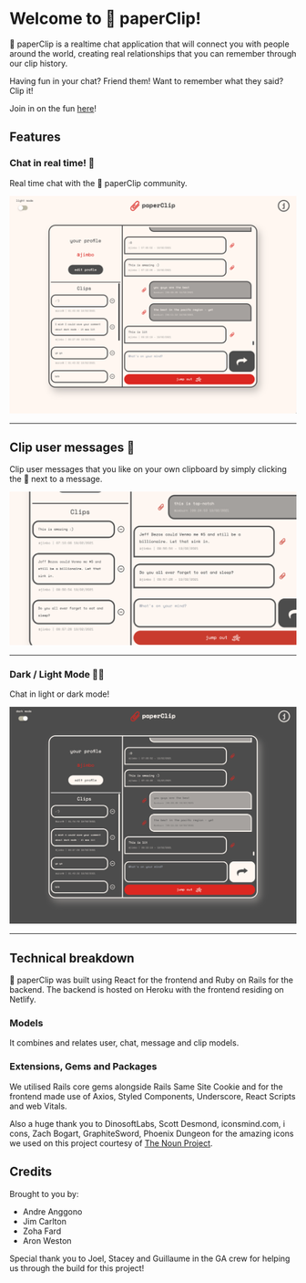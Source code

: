 # Welcome to 📎 paperClip!

📎 paperClip is a realtime chat application that will connect you with people around the world, creating real relationships that you can remember through our clip history.

Having fun in your chat? Friend them! Want to remember what they said? Clip it!

Join in on the fun [here](https://justclipit.netlify.app/)!

## Features

### Chat in real time! 💬

Real time chat with the 📎 paperClip community.

![Chat with users](./src/assets/1.png)

---

## Clip user messages 📎

Clip user messages that you like on your own clipboard by simply clicking the 📎 next to a message.

![Clip user messages](./src/assets/3.png)

---

### Dark / Light Mode 🌚🌝

Chat in light or dark mode!

![Dark and Light Mode](./src/assets/2.png)

---

## Technical breakdown

📎 paperClip was built using React for the frontend and Ruby on Rails for the backend. The backend is hosted on Heroku with the frontend residing on Netlify.

### Models

It combines and relates user, chat, message and clip models.

### Extensions, Gems and Packages

We utilised Rails core gems alongside Rails Same Site Cookie and for the frontend made use of Axios, Styled Components, Underscore, React Scripts and web Vitals.

Also a huge thank you to DinosoftLabs, Scott Desmond, iconsmind.com, i cons, Zach Bogart, GraphiteSword, Phoenix Dungeon for the amazing icons we used on this project courtesy of [The Noun Project](https://thenounproject.com/).

## Credits

Brought to you by:

- Andre Anggono
- Jim Carlton
- Zoha Fard
- Aron Weston

Special thank you to Joel, Stacey and Guillaume in the GA crew for helping us through the build for this project!
